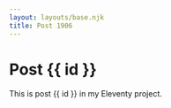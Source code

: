 ```yaml
---
layout: layouts/base.njk
title: Post 1906
---
```


# Post {{ id }}

This is post {{ id }} in my Eleventy project.
